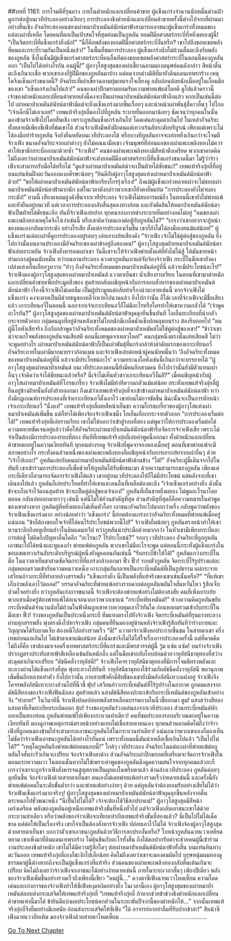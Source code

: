 ##บทที่ 1161: การโจมตีที่รุนแรง
ภายในตำหนักแลกเปลี่ยนค้าขาย ผู้แข็งแกร่งจำนวนนับหมื่นต่างเฝ้าดูการต่อสู้บนเวทีประลองอย่างเงียบๆ
การประลองชิงตำหนักแลกเปลี่ยนค้าขายครั้งนี้ต่างไปจากที่ผ่านมาอย่างสิ้นเชิง อัจฉริยะสองคนของเผ่าหมาป่าเหมันต์นัยน์ตาฟ้าสามารถเอาชนะผู้แข็งแกร่งทั้งหมดของแต่ละเผ่าที่เหลือ
โดยคนที่ตกเป็นเป้าสนใจที่สุดย่อมเป็นกูหลัน ยอดฝีมือศาสตร์กระบี่ที่หยิ่งผยองผู้นี้!
“เป็นจิตกระบี่ที่แข็งแกร่งยิ่งนัก!”
“นี่ก็คือพลังของยอดฝีมือศาสตร์กระบี่งั้นหรือ? เขาไปถึงขอบเขตพลังที่คนและกระบี่รวมกันเป็นหนึ่งแล้ว!”
ในพื้นที่ชมการประลอง ผู้แข็งแกร่งนับไม่ถ้วนตื่นตะลึงกับพลังของกูหลัน
ซึ่งในนั้นมีผู้แข็งแกร่งศาสตร์กระบี่คนอื่นทีมองขอบเขตพลังศาสตร์กระบี่ในตอนนี้ของกูหลันออก
“เป็นไปได้อย่างไรกัน คนผู้นี้!”
ผู้อาวุโสสูงสุดของเผ่าเขี้ยวฉลามมองมนุษย์คนดังกล่าว สีหน้าตื่นตะลึงเกินจะเชื่อ
พวกเขาเองก็รู้ฝีมือของกูหลันมาบ้าง แต่คนจากต่างมิติที่มายังดินแดนเทพรกร้าง เหตุใดจึงแข็งแกร่งขนาดนี้?
อัจฉริยะที่เผ่าเขี้ยวฉลามทุ่มเทแรงใจเลี้ยงดู กลับอ่อนด้อยนักเมื่ออยู่ในเงื้อมมือของเขา
“แข็งแกร่งเกินไปแล้ว!”
คนของเผ่าปีกมรกตยอมรับความพ่ายแพ้แต่โดยดี
ดูไปแล้วคราวนี้ เจ้าของตำหนักแลกเปลี่ยนค้าขายหลังนี้คงจะเป็นเผ่าหมาป่าเหมันต์นัยน์ตาฟ้าอีกแล้ว
หากเป็นเช่นนี้ต่อไป เผ่าหมาป่าเหมันต์นัยน์ตาฟ้ามีแต่จะยิ่งแข็งแกร่งมากขึ้นเรื่อยๆ และนำหน้าเผ่าพันธุ์สี่ดาวอื่นๆ ไปไกล
“เจ้าเด็กนี่ไม่เลวเลย!”
เทพแท้จริงกุ่ยลี่มองไปที่กูหลัน ระบายยิ้มออกมาน้อยๆ
ชัดเจนว่าทุกคนในนั้นมองข้ามจ้าวเฟิงไปโดยสิ้นเชิง
เพราะกูหลันแข็งแกร่งเกินไป โดดเด่นสะดุดตาเกินไป ในเหล่าอัจฉริยะทั้งหลายมีเพียงซีเฟิงที่ข่มเขาได้
ส่วนจ้าวเฟิงมีพลังฝึกตนแค่เทวาเร้นลับระดับบริบูรณ์ เพียงแต่เพราะไม่ได้ลงมือทำร้ายกูหลัน จึงยังยืนหยัดบนเวทีประลองได้ หรือบางทีกูหลันอาจจะเย่อหยิ่งเกินกว่าจะโจมตีจ้าวเฟิง ขนาดอัจฉริยะจากเผ่าต่างๆ ยังไม่คณนามือเขา เจ้ามนุษย์ที่อ่อนแอของเผ่าแพะเพลิงทองไม่ควรค่าให้เขาชักกระบี่ออกมาด้วยซ้ำ
“จ้าวเฟิง!”
คนของเผ่าแพะเพลิงทองมีสีหน้าตึงเครียด
พวกเขาคาดคิดไม่ถึงเลยว่าเผ่าหมาป่าเหมันต์นัยน์ตาฟ้าจะส่งยอดฝีมืองศาสตร์กระบี่ที่แข็งแกร่งขนาดนี้มา ไม่รู้ว่าจ้าวเฟิงจะสามารถรับมือได้หรือไม่
“ดูแล้วเผ่าหมาป่าเหมันต์น่าจะเป็นฝ่ายได้ชัยชนะ!”
เทพแท้จริงกุ่ยลี่ที่อยู่บนแท่นหินฝั่งตะวันออกผงกศีรษะน้อยๆ
“ยินดีกับผู้อาวุโสสูงสุดแห่งเผ่าหมาป่าเหมันต์นัยน์ตาฟ้าด้วย!”
“ขอให้เผ่าหมาป่าเหมันต์นัยน์ตาฟ้าเกรียงไกรรุ่งเรือง!”
ถึงแม้ผู้แข็งแกร่งหลายเผ่าจะไม่ชอบเผ่าหมาป่าเหมันต์นัยน์ตาฟ้ามากนัก แต่ในเวลาดังกล่าวพวกเขาก็ยังคงยิ้มแย้ม
“การประลองยังไม่จบลงกระมัง!”
ยามนี้ เสียงแหลมสูงดังขึ้นจากเวทีประลอง
จ้าวเฟิงไม่สบอารมณ์ยิ่ง ในตอนนี้เขายังไม่พ่ายแพ้และยังยืนอยู่บนเวที แต่เวลาการประลองกลับสิ้นสุดลงทางอ้อม และยังตัดสินให้หมาป่าเหมันต์นัยน์ตาฟ้าเป็นฝ่ายได้ชัยชนะอีก
ทันที่จ้าวเฟิงเอ่ยปาก ทุกคนรอบกายต่างระบายยิ้มอย่างอดไม่อยู่
“คนของเผ่าแพะเพลิงทองเหตุใดจึงโง่เง่าเช่นนี้ หรือเขาคิดว่าตนเองต่อสู้กับกูหลันได้?”
“เกรงว่าเขาอยากจะกู้หน้าของตนเองกลับมากระมัง อย่างไรเสีย ตั้งแต่การประลองเริ่มขึ้น เขาก็ยังไม่ได้ลงมือเลยแม้แต่น้อย!”
ผู้แข็งแกร่งแต่ละเผ่าที่ดูการประลองอยู่รอบๆ เอ่ยเยาะเย้ยเสียงดัง
“จ้าวเฟิง เจ้าไม่ใช่คู่ต่อสู้ของกูหลัน ยิ่งไปกว่านั้นบนลานประลองมีอัจฉริยะของเผ่าข้าอยู่ถึงสองคน!”
ผู้อาวุโสสูงสุดฝ่ายหมาป่าเหมันต์นัยน์ตาฟ้าเอ่ยเยาะหยัน
จ้าวเฟิงสังหารคนเผ่าเขา วันนี้เขาจะให้จ้าวเฟิงพ่ายตั้งแต่ที่ยังไม่ได้สู้ ให้มันขายหน้าท่ามกลางผู้คนนับหมื่น
ทว่าบนลานประลอง ดวงตากูหลันเอาแต่จับจ้องจ้าวเฟิง กระบี่ในมือเขายังคงเปล่งแสงเย็นเยือกวูบวาบ
“ฮ่าๆ ถึงอัจฉริยะทั้งหมดของหมาป่าเหมันต์อยู่ที่นี่ แล้วจะมีประโยชน์อะไร!”
จ้าวเฟิงมองผู้อาวุโสสูงสุดของเผ่าหมาป่าเหมันต์ แววตาเย็นชา น้ำเสียงราบเรียบ
ในตอนที่เขามาตำหนักแลกเปลี่ยนค้าขายเพื่อประมูลสิ่งของ สุดท้ายกลับเผชิญหน้ากับการลอบสังหารของเผ่าหมาป่าเหมันต์นัยน์ตาฟ้า เรื่องนี้จ้าวเฟิงไม่เคยลืม เป็นผู้ประมูลแต่กลับทำเรื่องน่าละอายเช่นนี้
หากจ้าวเฟิงไม่แข็งแกร่ง คงจะตายเป็นผีด้วยธนูของหลี่ว์เหว่ยไปนานแล้ว
ยิ่งไปกว่านั้น ก็ได้เวลาที่จ้าวเฟิงจะมีชื่อเสียงแล้ว เกาะเทียนอวี่ในตอนนี้ นอกจากเจ้าเกาะเทียนอวี่ก็ไม่มีอะไรหรือใครทำให้เขาหวาดกลัวได้
“เจ้าพูดอะไรกัน?”
ผู้อาวุโสสูงสุดของเผ่าหมาป่าเหมันต์นัยน์ตาฟ้าผุดลุกยืนขึ้นทันที ไอเย็นยะเยียบที่น่ากลัวกระจายตัวออก
กลุ่มคนมุงที่อยู่ด้านหลังเขาไม่ไกลนักมีเกล็ดน้ำแข็งปกคลุมบนร่าง ต้องรีบถอยไป
“คนผู้นี้โอหังเสียจริง ถึงกับกล้าพูดว่าอัจฉริยะทั้งหมดของเผ่าหมาป่าเหมันต์ไม่ใช่คู่ต่อสู้ของเขา!”
“ข้าว่าเขาน่าจะตกใจพลังของกูหลันจนเสียสติ ตอนนี้เลยพูดจาเหลวไหล!”
คนกลุ่มหนึ่งตรงนั้นเอ่ยเสียดสี
ไม่ว่าจะพูดอย่างไร เผ่าหมาป่าเหมันต์นัยน์ตาฟ้าก็เป็นเผ่าพันธุ์ที่แกร่งกล้าห้าลำดับแรกของเกาะเทียนอวี่ อัจฉริยะภายในเผ่ามีมากมายราวก้อนเมฆ และจ้าวเฟิงเอ่ยต่อหน้าผู้คนนับหมื่นว่า ‘ถึงอัจฉริยะทั้งหมดของหมาป่าเหมันต์อยู่ที่นี่ แล้วจะมีประโยชน์อะไร’ ความทระนงโอหังเช่นนี้เกินกว่าจะบรรยายได้
“ผู้อาวุโสสูงสุดเผ่าหมาป่าเหมันต์ บนเวทีประลองตอนนี้ยังมีคนอีกสามคน ยิ่งไปกว่านั้นยังมีตัวแทนเผ่าอื่นๆ เจ้าคิดว่าเจ้าได้ชัยชนะแล้วหรือ? นี่เจ้าไม่เห็นหัวชาวเกาะเทียนอวี่งั้นสิ?”
เมื่อเผชิญหน้ากับผู้อาวุโสเผ่าหมาป่าเหมันต์ที่โกรธเกรี้ยว จ้าวเฟิงไม่มีท่าทีหวาดกลัวแม้แต่น้อย กระทั่งเทพแท้จริงกุ่ยลี่ผู้ยืนอยู่ข้างฝ่ายนั้นยังยังย้ายออกมา
ถึงแม้ว่าเทพแท้จริงกุ่ยลี่จะเข้าข้างเผ่าหมาป่าเหมันต์นัยน์ตาฟ้า ทว่ายังมีกฎเกณฑ์การประลองที่เจ้าเกาะเทียนอวี่ตั้งเอาไว้ เขาย่อมไม่อาจขัดขืน มิฉะนั้นจะเป็นการหักหน้าเจ้าเกาะเทียนอวี่
“นั่งลง!”
เทพแท้จริงกุ่ยลี่เผยสีหน้าเย็นชา
ความโกรธเกรี้ยวของผู้อาวุโสแห่งเผ่าหมาป่าเหมันต์เพิ่มขึ้น แต่ก็ทำได้เพียงจ้องจ้าวเฟิงเขม็ง ไอเย็นเยือกกระจายตัวออก
“การประลองเริ่มต่อได้!”
เทพแท้จริงกุ่ยลี่เอ่ยราบเรียบ
เขาไม่ได้บอกว่าเข้าสู่รอบที่สอง แต่พูดว่าให้การประลองเริ่มต่อได้ ความหหายชัดเจนอยู่แล้วว่าคือให้อัจฉริยะเผ่าหมาป่าเหมันต์นัยน์ตาฟ้ารีบจัดการจ้าวเฟิงเสีย
เพราะไม่จำเป็นต้องมีการประลองรอบที่สอง
ทันทีที่เทพแท้จริงกุ่ยลี่เอ่ยคำพูดนี้ออกมา ทั้งตำหนักแลกเปลี่ยนค้าขายตกอยู่ในความเงียบทันที
ทุกคนต่างรอดู จ้าวเฟิงที่พูดจาจองหองเมื่อครู่ ตอนที่เขาพ่ายแพ้จะมีสภาพอย่างไร
กระทั่งคนส่วนหนึ่งของเผ่าแพะเพลิงทองก็เผชิญหน้ากับการเยาะเย้ยจากเผ่าอื่นๆ ด้วย
“เจ้าไปเถอะ!”
กูหลันเอ่ยกับคนเผ่าหมาป่าเหมันต์นัยน์ตาฟ้าด้านข้าง
“ได้!”
อัจฉริยะผู้นี้เดินจากไปในทันที เขาเข้าร่วมการประลองก็เพื่อช่วยให้กูหลันได้รับชัยชนะมา
ด้วยความสามารถของกูหลัน เพียงแค่กระบี่เดียวก็สามารถจัดการจ้าวเฟิงได้แล้ว เขาอยู่บนเวทีประลองไปก็ไม่มีประโยชน์
แต่หลังจากที่เขาเดินลงไปแล้ว กูหลันก็เอ่ยประโยคที่ทำให้เขาและคนอื่นที่เหลือต้องตะลึง
“เจ้าแข็งแกร่งอย่างยิ่ง ดังนั้นข้าจะเก็บเจ้าไว้ตอนสุดท้าย ข้าจะเป็นคู่ต่อสู้ของเจ้าเอง!”
กูหลันที่เย็นชาหยิ่งผยอง ไม่พูดอะไรมาโดยตลอด กลับเอ่ยออกมายาวๆ เช่นนี้
แต่นี่ไม่ใช่ส่วนสำคัญที่สุด ส่วนสำคัญที่สุดก็คือความหมายในคำพูดของเขาต่างหาก
กูหลันผู้ที่หยิ่งผยองไม่เห็นหัวใคร เอาชนะอัจฉริยะไปมากกว่าครึ่ง กลับพูดว่าพลังของจ้าวเฟิงแข็งแกร่งมาก
อย่างน้อยคำว่า ‘แข็งแกร่ง’ นี้ย่อมต้องแกร่งกว่าอัจฉริยะทั้งหมดที่พ่ายแพ้เมื่อครู่แน่นอน
“ข้าก็ต้องขอบใจเจ้าที่ไล่คนไร้ประโยชน์พวกนี้ไป!”
จ้าวเฟิงยิ้มน้อยๆ
กูหลันตรงหน้าทำให้เขาหวนระลึกถึงหยูเทียนฮ่าวในดินแดนทวีป ทว่ากูหลันน่าประมือด้วยมากกว่า ในหัวเขามีเพียงกระบี่และการต่อสู้ ไม่คิดถึงปัญหาอื่นใดอีก
“อะไรนะ? ไร้ประโยชน์?”
รอบๆ เวทีประลอง อัจฉริยะที่ถูกกูหลันเอาชนะไปได้หน้าและหูแดงก่ำ
พ่ายแพ้ต่อกูหลัน พวกเขาไม่มีอะไรจะพูด แต่ตอนนี้กระทั่งผู้แข็งแกร่งในขอบเขตเทวาเร้นลับระดับบริบูรณ์ผู้หนึ่งยังดูแคลนกันเช่นนี้
“รับกระบี่ข้าให้ได้!”
กูหลันแกว่งกระบี่ในมือ ในแววตาเย็นชาสาดซัดจิตกระบี่ที่แกร่งกล้าออกมา
ฟิ้ว ฟิ้ว!
รอบตัวกูหลัน จิตกระบี่ไร้รูปร่างแต่ละกลุ่มหลอมรวมเข้ากับความหนาวเหน็บ เกาะกลุ่มกันกลายเป็นกระบี่เหมันต์ที่เป็นรูปธรรม แผ่กระจายเสวียนอ้าวกระบี่ที่ทำลายล้างสรรพสิ่ง
“แข็งแกร่งยิ่ง นี่เป็นพลังที่แท้จริงของเขาเช่นนั้นหรือ?”
“ที่แท้เขาเก็บงำพลังเอาไว้ตลอด!”
บรรดาอัจฉริยะที่พ่ายแพ้อย่างราบคาบต่อกูหลันพลันใจสั่นหวั่นไหว รู้สึกเจ็บปวดใจอย่างยิ่ง
ทว่ากูหลันเก่งกาจขนาดนี้ จ้าวเฟิงจะต้องพ่ายแพ้อย่างไม่ต้องสงสัย คนที่เพิ่งเยาะเย้ยพวกเขาเมื่อครู่ต้องพ่ายแพ้ได้อเนจอนาถกว่าพวกเขาแน่
“กระบี่หทัยเหมันต์!”
ห้วงความคิดกูหลันขยับ กระบี่เหมันต์จำนวนนับไม่ถ้วนในฟ้าดินถูกเขาควบควบคุมเอาไว้ทันใด ก่อนหลอมรวมเข้ากับกระบี่ในมือเขา
ฟิ้ว!
ร่างของกูหลันเป็นประหนึ่งกระบี่ ทิ่มแทงตรงไปยังจ้าวเฟิง
จิตกระบี่เหมันต์ที่รุนแรงทะลวงผ่านทุกสรรพสิ่ง พุ่งตรงดิ่งไปหาจ้าวเฟิง
กลุ่มคนที่ยืนมองอยู่ด้านหลังจ้าวเฟิงรู้สึกทันทีว่าร่างกายและวิญญาณได้รับบาดเจ็บ ต้องหนีไปอย่างรวดเร็ว
“ดี!”
แววตาจ้าวเฟิงทอประกายชื่นชม
ในสายตาเขา ครึ่งเทพอ่อนแอเกินไป ไม่เข้าตาเขาแม้แต่น้อย ดังนั้นเขาจึงไม่ได้ใส่ใจเรื่องการประลองครั้งนี้
แต่ที่คาดคิดไม่ถึงก็คือ เขาต้องมาเจอครึ่งเทพศาสตร์กระบี่ที่แกร่งและมีพรสวรรค์ผู้นี้
วู้ม แซ่ด แซ่ด!
บนร่างจ้าวเฟิงปรากฏตราประทับสายฟ้าสีเหลืองเข้มอันหนักอึ้ง
แต่ในมือเขากลับโอบล้อมด้วยวายุอัสนีธาตุทองที่สว่างสะดุดตาเกินจะเปรียบ
“ดัชนีคลั่งวายุอัสนี!”
จ้าวเฟิงโคจรวายุอัสนีธาตุทองที่มีการโจมตีทรงพลังและทะลวงผ่านได้แข็งแกร่งที่สุด พุ่งทะลวงไปทันที
วายุอัสนีธาตุทองใช้ร่วมกับดัชนีคลั่งวายุอัสนี พลานุภาพเพิ่มขึ้นอีกหลายเท่าตัว ยิ่งไปกว่านั้น กายสายฟ้าศักดิ์สิทธิ์ของเขายังมีพลังอัสนีเทวะแฝงอยู่ จ้าวเฟิงจึงโคจรพลังอัสนีเทวะบางส่วนไปที่นิ้วชี้
ฟุ่บ!
เสวียนอ้าวกระบี่เหมันต์ที่ไร้รูปร่างในอากาศ ถูกคมแสงจากดัชนีสีทองของจ้าวเฟิงฟันฉับลง
สุดท้ายแล้ว แสงดัชนีสีทองปะทะเข้ากับกระบี่เหมันต์ของกูหลันเข้าอย่างจัง
“ทำลาย!”
ในวินาทีนี้ จ้าวเฟิงปลดปล่อยพลังสายเลือดบรรพกาลในนิ้วชี้ออกมา
ตูม!
แสงสว่างสีทองแสบตาที่เย็นยะเยียบระเบิดออก
ตุ้บ!
ร่างของกูหลันร่วงหล่นลงจากเวทีประลอง ส่วนกระบี่เหมันต์หักออกเป็นสองท่อน
กูหลันพ่ายแพ้ไปเพียงกระบวนท่าเดียว!
คนที่ชมประลองรอบบริเวณตกอยู่ในความเงียบทันที มองดูภาพเหตุการณ์ตรงหน้าอย่างแทบไม่เชื่อสายตาตนเอง
ทุกคนล้วนคาดคิดไม่ถึงว่าจ้าวเฟิงที่ถูกคนมองข้ามไปจะสามารถเอาชนะกูหลันได้ในกระบวนท่าเดียว!
แน่นอนว่าพวกเขาเองก็มองเห็นไม่ชัดว่าจ้าวเฟิงเอาชนะกูหลันได้อย่างไรกันแน่ เพราะทั้งหมดนี้มันน่าเหลือเชื่อเกินไปแล้ว
“เป็นไปไม่ได้?”
“เหตุใดกูหลันถึงพ่ายแพ้ต่อคนแบบนี้!”
ใกล้ๆ เวทีประลอง อัจฉริยะในแต่ละเผ่าที่พ่ายแพ้ต่อกูหลันใจสั่นระรัวเกินจะเปรียบ จ้องจ้าวเฟิงตาค้าง
ส่วนอัจฉริยะเผ่าปีกมรกตที่เตรียมจะจัดการจ้าวเฟิงในตอนแรกหวาดผวา ในตอนนั้นหากไม่ใช่เพราะคำพูดของกูหลันดึงดูดความสนใจจากทุกคนแล้วละก็ เกรงว่าเขาจะถูกจ้าวเฟิงสังหารจนสูญสลายเป็นผุยผงในพริบตาแล้ว
ด้านล่างเวทีประลอง กูหลันค่อยๆ ลุกยืนขึ้น จ้องจ้าวเฟิงด้วยสายตาเย็นชา
ตนเองไม่เคยพ่ายแพ้อย่างรวดเร็วง่ายดายเช่นนี้ และครั้งนี้ยังพ่ายแพ้ต่อคนในระดับขั้นต่ำกว่า และพ่ายแพ้อย่างง่ายๆ ด้วย
แต่กูหลันจำต้องยอมรับอย่างเสียไม่ได้ว่าจ้าวเฟิงแข็งแกร่งมากจริงๆ!
ผู้อาวุโสสูงสุดของเผ่าหมาป่าเหมันต์นัยน์ตาฟ้าผุดลุกขึ้นหลังจากตื่นตระหนกไปชั่วขณะหนึ่ง
“นี่เป็นไปไม่ได้? เจ้าจะต้องใช้วิธีสกปรกแน่!”
ผู้อาวุโสสูงสุดมีสีหน้าเคร่งเครียด
พลังของกูหลันอยู่เหนือเทพแท้จริงขั้นที่หนึ่งทั่วไป แต่จ้าวเฟิงกลับเอาชนะเขาได้ด้วยกระบวนท่าเดียว หรือว่าพลังของจ้าวเฟิงจะเทียบเท่ากับเทพแท้จริงขั้นที่สองแล้ว? นี่เป็นไปไม่ได้เด็ดขาด
แต่ต่อให้เป็นเรื่องจริง เขาก็จำเป็นต้องสังหารจ้าวเฟิง ปล่อยเอาไว้ไม่ได้
จ้าวเฟิงจ้องผู้อาวุโสสูงสุดด้วยสายตาเย็นชา บอกว่าตัวเขาเอาชนะกูหลันด้วยวิธีการสกปรกงั้นหรือ?
ใบหน้ากูหลันฉายแววเหยียดหยาม เขาเพิ่งมาที่ดินแดนเทพรกร้าง ไม่คุ้นชินกับอะไรทั้งสิ้น ถึงได้ตกปากรับคำจะช่วยคนผู้นี้เข้าร่วมงานประลองชิงตำหนัก เขาไม่ได้มีความรู้สึกใดๆ ต่อเผ่าหมาป่าเหมันต์นัยน์ตาฟ้าทั้งสิ้น
บนแท่นหินทางตะวันออก เทพแท้จริงกุ่ยลี่เองก็ชะงักไปเล็กน้อย คิดไม่ถึงเลยว่าเขาจะมองคนผิดไป บุรุษหนุ่มผมทองดูธรรมดาผู้นี้ต่างหากถึงจะเป็นผู้แข็งแกร่งที่แท้จริง
ส่วนคนของเผ่าแพะเพลิงทองกลับตื่นเต้นเกินจะเปรียบ
คิดไม่ถึงเลยว่าจ้าวเฟิงจะเอาชนะได้อย่างง่ายดายเช่นนี้ ภายในระยะเวลาสั้นๆ เพียงปีเดียว พลังของจ้าวเฟิงเพิ่มขึ้นอย่างรวดเร็วถึงเพียงนี้เชียว
“คนผู้นี้…”
ดวงตาซีเฟิงฉายแววโหดเหี้ยม
ความโดดเด่นและเก่งกาจของจ้าวเฟิงทำให้ซีเฟิงหงุดหงิดอย่างยิ่ง
ในเวลานี้เอง ผู้อาวุโสสูงสุดของเผ่าหมาป่าเหมันต์ลอบส่งกระแสจิตให้เทพแท้จริงกุ่ยลี่ “เทพแท้จริงกุ่ยลี่ ถ้าหากช่วยข้าช่วงชิงตำหนักแลกเปลี่ยนค้าขายแห่งนี้มาได้ ข้ายินดีแบ่งผลประโยชน์หกส่วนในระยะพันปีจากนี้ของตำหนักให้…”
จากนั้นเทพแท้จริงกุ่ยลี่จึงยิ้มอย่างมีเลศนัย ก่อนส่งกระแสจิตให้ซีเฟิง
“ได้ อาจารย์อาอย่าลืมที่รับปากข้าล่ะ!”
สีหน้าซีเฟิงฉายแววฮึกเหิม มองจ้าวเฟิงด้วยสายตาโหดเหี้ยม
..................................................


[Go To Next Chapter]( ./18.md)